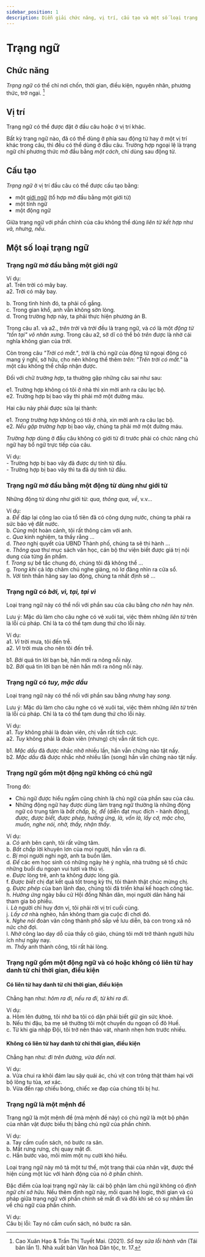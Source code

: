 ```yaml
---
sidebar_position: 1
description: Diễn giải chức năng, vị trí, cấu tạo và một số loại trạng ngữ.
---
```


# Trạng ngữ

## Chức năng

*Trạng ngữ* có thể chỉ nơi chốn, thời gian, điều kiện, nguyên nhân, phương thức, trở ngại. [^1]

[^1]: Cao Xuân Hạo & Trần Thị Tuyết Mai. (2021). *Sổ tay sửa lỗi hành văn* (Tái bản lần 1). Nhà xuất bản Văn hoá Dân tộc, tr. 17.

## Vị trí

Trạng ngữ có thể được đặt ở đầu câu hoặc ở vị trí khác.

Bất kỳ trạng ngữ nào, đã có thể dùng ở phía sau động từ hay ở một vị trí khác trong câu, thì đều có thể dùng ở đầu câu. Trường hợp ngoại lệ là trạng ngữ chỉ phương thức mở đầu bằng *một cách*, chỉ dùng sau động từ.

## Cấu tạo

*Trạng ngữ* ở vị trí đầu câu có thể được cấu tạo bằng:

- một [giới ngữ](./gioi-ngu.md) (tổ hợp mở đầu bằng một giới từ)
- một tính ngữ
- một động ngữ

Giữa trạng ngữ với phần chính của câu không thể dùng *liên từ kết hợp* như *và, nhưng, nếu*.

## Một số loại trạng ngữ

### Trạng ngữ mở đầu bằng một giới ngữ

Ví dụ:  
a1. Trên trời có mây bay.  
a2. Trời có mây bay.

b. Trong tình hình đó, ta phải cố gắng.  
c. Trong gian khổ, anh vẫn không sờn lòng.  
d. Trong trường hợp này, ta phải thực hiện phương án B.

Trong câu a1. và a2., *trên trời* và *trời* đều là trạng ngữ, và *có* là một *động từ "tồn tại" vô nhân xưng*. Trong câu a2, sở dĩ có thể bỏ *trên* được là nhờ cái nghĩa không gian của *trời*.

Còn trong câu *"Trời có mắt."*, *trời* là chủ ngữ của động từ ngoại động có mang ý nghĩ, sở hữu, cho nên không thể thêm *trên*: *"Trên trời có mắt."* là một câu không thể chấp nhận được.

Đối với chữ *trường hợp*, ta thường gặp những câu sai như sau:

e1. Trường hợp không có tôi ở nhà thì xin mời anh ra câu lạc bộ.  
e2. Trường hợp bị bao vây thì phải mở một đường máu.

Hai câu này phải được sửa lại thành:

e1. *Trong trường hợp* không có tôi ở nhà, xin mời anh ra câu lạc bộ.  
e2. *Nếu gặp trường hợp* bị bao vây, chúng ta phải mở một đường máu.

*Trường hợp* dùng ở đầu câu không có giới từ đi trước phải có chức năng chủ ngữ hay bổ ngữ trực tiếp của câu.

Ví dụ:  
\- Trường hợp bị bao vây đã được dự tính từ đầu.  
\- Trường hợp bị bao vây thì ta đã dự tính từ đầu.

### Trạng ngữ mở đầu bằng một động từ dùng như giới từ

Những động từ dùng như giới từ: *qua, thông qua, về*, v.v...

Ví dụ:  
a. *Để* đáp lại công lao của tổ tiên đã có công dựng nước, chúng ta phải ra sức bảo vệ đất nước.  
b. *Cùng* một hoàn cảnh, tôi rất thông cảm với anh.  
c. *Qua* kinh nghiệm, ta thấy rằng ...  
d. *Theo* nghị quyết của UBND Thành phố, chúng ta sẽ thi hành ...  
e. *Thông qua* thư mục sách văn học, cán bộ thư viện biết được giá trị nội dung của từng ấn phẩm.  
f. *Trong* sự bế tắc chung đó, chúng tôi đã không thể ...  
g. *Trong khi* cả lớp chăm chú nghe giảng, nó lơ đãng nhìn ra cửa sổ.  
h. *Với* tinh thần hăng say lao động, chúng ta nhất định sẽ ...

### Trạng ngữ có *bởi, vì, tại, tại vì*

Loại trạng ngữ này có thể nối với phần sau của câu bằng *cho nên* hay *nên*.

Lưu ý: Mặc dù làm cho câu nghe có vẻ xuôi tai, việc thêm những *liên từ* trên là lỗi cú pháp. Chỉ là ta có thể tạm dung thứ cho lỗi này.

Ví dụ:  
a1. *Vì* trời mưa, tôi đến trễ.  
a2. *Vì* trời mưa cho nên tôi đến trễ.

b1. *Bởi* quá tin lời bạn bè, hắn mới ra nông nỗi này.  
b2. *Bởi* quá tin lời bạn bè nên hắn mới ra nông nỗi này.


### Trạng ngữ có *tuy, mặc dầu*

Loại trạng ngữ này có thể nối với phần sau bằng *nhưng* hay *song*. 

Lưu ý: Mặc dù làm cho câu nghe có vẻ xuôi tai, việc thêm những *liên từ* trên là lỗi cú pháp. Chỉ là ta có thể tạm dung thứ cho lỗi này.

Ví dụ:  
a1. *Tuy* không phải là đoàn viên, chị vẫn rất tích cực.  
a2. *Tuy* không phải là đoàn viên (nhưng) chị vẫn rất tích cực.

b1. *Mặc dầu* đã được nhắc nhở nhiều lần, hắn vẫn chứng nào tật nấy.  
b2. *Mặc dầu* đã được nhắc nhở nhiều lần (song) hắn vẫn chứng nào tật nấy.

### Trạng ngữ gồm một động ngữ không có chủ ngữ

Trong đó:

- Chủ ngữ được hiểu ngầm cũng chính là chủ ngữ của phần sau của câu.
- Những động ngữ hay được dùng làm trạng ngữ thường là những động ngữ có trung tâm là *bất chấp, bị, để* (diễn đạt mục đích - hành động)*, được, được biết, được phép, hưởng ứng, là, vốn là, lấy cớ, mặc cho, muốn, nghe nói, nhờ, thấy, nhận thấy*.

Ví dụ:  
a. *Có* anh bên cạnh, tôi rất vững tâm.  
b. *Bất chấp* lời khuyên lơn của mọi người, hắn vẫn ra đi.  
c. *Bị* mọi người nghi ngờ, anh ta buồn lắm.  
d. *Để* các em học sinh có những ngày hè ý nghĩa, nhà trường sẽ tổ chức những buổi du ngoạn vui tươi và thú vị.  
e. *Được* lòng trẻ, anh ta không được lòng già.  
f. *Được biết* chị đạt kết quả tốt trong kỳ thi, tôi thành thật chúc mừng chị.  
g. *Được phép* của ban lãnh đạo, chúng tôi đã triển khai kế hoạch công tác.  
h. *Hưởng ứng* ngày bầu cử Hội đồng Nhân dân, mọi người dân hăng hái tham gia bỏ phiếu.  
i. *Là* người chỉ huy đơn vị, tôi phải rời vị trí cuối cùng.  
j. *Lấy cớ* nhà nghèo, hắn không tham gia cuộc đi chơi đó.  
k. *Nghe nói* đoàn văn công thành phố sắp về lưu diễn, bà con trong xã nô nức chờ đợi.  
l. *Nhờ* công lao dạy dỗ của thầy cô giáo, chúng tôi mới trở thành người hữu ích như ngày nay.  
m. *Thấy* anh thành công, tôi rất hài lòng.

### Trạng ngữ gồm một động ngữ và có hoặc không có liên từ hay danh từ chỉ thời gian, điều kiện

#### Có liên từ hay danh từ chỉ thời gian, điều kiện

Chẳng hạn như: *hôm ra đi, nếu ra đi, từ khi ra đi*.

Ví dụ:  
a. Hôm lên đường, tôi nhớ ba tôi có dặn phải biết giữ gìn sức khoẻ.  
b. Nếu thi đậu, ba mẹ sẽ thưởng tôi một chuyến du ngoạn cố đô Huế.  
c. Từ khi gia nhập Đội, tôi trở nên tháo vát, nhanh nhẹn hơn trước nhiều.

#### Không có liên từ hay danh từ chỉ thời gian, điều kiện

Chẳng hạn như: *đi trên đường, vừa đến nơi*.

Ví dụ:  
a. Vừa chui ra khỏi đám lau sậy quái ác, chú vịt con trông thật thảm hại với bộ lông tu tủa, xơ xác.  
b. Vừa đến rạp chiếu bóng, chiếc xe đạp của chúng tôi bị hư.

### Trạng ngữ là một mệnh đề 

Trạng ngữ là một mệnh đề (mà mệnh đề này) có chủ ngữ là một bộ phận của nhân vật được biểu thị bằng chủ ngữ của phần chính.

Ví dụ:  
a. Tay cầm cuốn sách, nó bước ra sân.  
b. Mắt rưng rưng, chị quay mặt đi.  
c. Hắn bước vào, môi mỉm một nụ cười khó hiểu.

Loại trạng ngữ này mô tả một tư thế, một trạng thái của nhân vật, được thể hiện cùng một lúc với hành động của nó ở phần chính.

Đặc điểm của loại trạng ngữ này là: cái bộ phận làm chủ ngữ không có *định ngữ chỉ sở hữu*. Nếu thêm định ngữ này, mối quan hệ logic, thời gian và cú pháp giữa trạng ngữ với phần chính sẽ mất đi và đôi khi sẽ có sự nhầm lẫn về chủ ngữ của phần chính.

Ví dụ:  
Câu bị lỗi: Tay nó cầm cuốn sách, nó bước ra sân.

